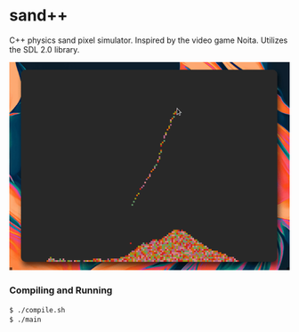 # sand++
 
C++ physics sand pixel simulator. Inspired by the video game Noita. Utilizes the SDL 2.0 library.
 
![Gif Example](./sandpp.gif)
 
### Compiling and Running

```bash
$ ./compile.sh
$ ./main
```
